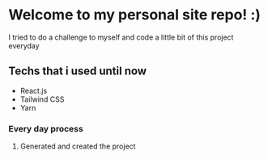 # Welcome to my personal site repo! :)

I tried to do a challenge to myself and code a little bit of this project everyday

## Techs that i used until now

* React.js 
* Tailwind CSS
* Yarn


### Every day process

1. Generated and created the project 
